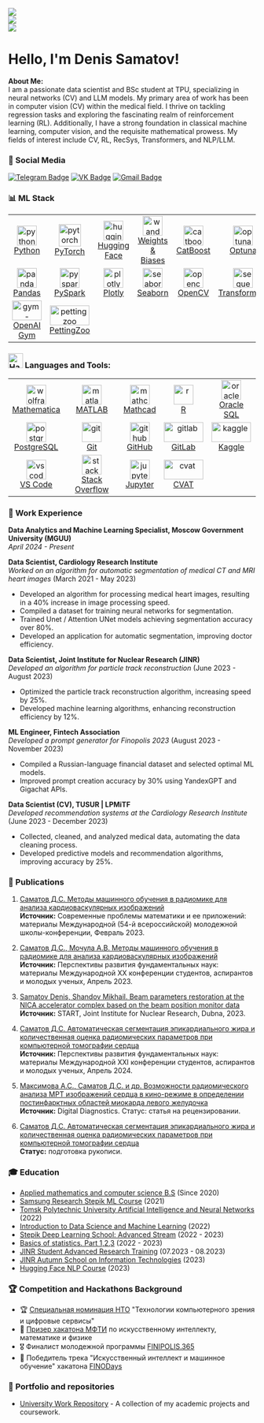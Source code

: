 ![](https://komarev.com/ghpvc/?username=denis-samatov&color=36b812)<br>
![](https://img.shields.io/github/followers/denis-samatov?style=social)<br>
![](https://img.shields.io/github/stars/denis-samatov?style=social)<br>

<h1 align="left"> Hello, I'm Denis Samatov! <img src="https://user-images.githubusercontent.com/72663882/171687151-bb31c996-c9d2-49c8-b593-734946893b23.gif" alt="waving hand gif" aria hidden="true"width="40"/>
</h1> 

**About Me:**  
I am a passionate data scientist and BSc student at TPU, specializing in neural networks (CV) and LLM models. My primary area of work has been in computer vision (CV) within the medical field. I thrive on tackling regression tasks and exploring the fascinating realm of reinforcement learning (RL). Additionally, I have a strong foundation in classical machine learning, computer vision, and the requisite mathematical prowess. My fields of interest include CV, RL, RecSys, Transformers, and NLP/LLM.


### 📱 Social Media
[![Telegram Badge](https://img.shields.io/badge/Telegram-blue?style=for-the-badge&logo=telegram&logoColor=white)](https://t.me/SamatovDS) 
[![VK Badge](https://img.shields.io/badge/VK-blue?style=for-the-badge&logo=vk&logoColor=white)](https://vk.com/s270374) 
[![Gmail Badge](https://img.shields.io/badge/Gmail-red?style=for-the-badge&logo=gmail&logoColor=white)](mailto:denissamatov470@gmail.com)


### 📊 ML Stack
<table>
  <tr>
    <td align="center">
      <a href="https://www.python.org" target="_blank">
        <img src="https://upload.wikimedia.org/wikipedia/commons/thumb/c/c3/Python-logo-notext.svg/1869px-Python-logo-notext.svg.png" alt="python" width="40" height="40"/>
        <br>Python
      </a>
    </td>
    <td align="center">
      <a href="https://pytorch.org" target="_blank">
        <img src="https://pytorch.org/assets/images/pytorch-logo.png" alt="pytorch" width="45" height="45"/>
        <br>PyTorch
      </a>
    </td>
    <td align="center">
      <a href="https://huggingface.co" target="_blank">
        <img src="https://uptime-storage.s3.amazonaws.com/logos/d32f5c39b694f3e64d29fc2c9b988cdd.png" alt="huggingface" width="40" height="40"/>
        <br>Hugging Face
      </a>
    </td>
    <td align="center">
      <a href="https://wandb.ai/site" target="_blank">
        <img src="https://wandb.ai/logo.png" alt="wandb" width="40" height="40"/>
        <br>Weights & Biases
      </a>
    </td>
    <td align="center">
      <a href="https://catboost.ai" target="_blank">
        <img src="https://upload.wikimedia.org/wikipedia/commons/c/cc/CatBoostLogo.png" alt="catboost" width="40" height="40"/>
        <br>CatBoost
      </a>
    </td>
    <td align="center">
      <a href="https://optuna.readthedocs.io/en/stable/#" target="_blank">
        <img src="https://avatars.githubusercontent.com/u/57251745?s=280&v=4" alt="optuna" width="40" height="40"/>
        <br>Optuna
      </a>
    </td>
  </tr>
  <tr>
    <td align="center">
      <a href="https://pandas.pydata.org" target="_blank">
        <img src="https://encrypted-tbn0.gstatic.com/images?q=tbn:ANd9GcT01Ctpf3nRjz7b9l-om2h2llNA0jL4d_MVtXXXHVF5mWIn5nyMXLgzYscFGZdbhf_LN8M&usqp=CAU" alt="pandas" width="40" height="40"/>
        <br>Pandas
      </a>
    </td>
    <td align="center">
      <a href="https://spark.apache.org/docs/latest/api/python/" target="_blank">
        <img src="https://upload.wikimedia.org/wikipedia/commons/f/f3/Apache_Spark_logo.svg" alt="pyspark" width="40" height="40"/>
        <br>PySpark
      </a>
    </td>
    <td align="center">
      <a href="https://plotly.com" target="_blank">
        <img src="https://cdn.icon-icons.com/icons2/2699/PNG/512/plot_ly_logo_icon_168902.png" alt="plotly" width="40" height="40"/>
        <br>Plotly
      </a>
    </td>
    <td align="center">
      <a href="https://seaborn.pydata.org" target="_blank">
        <img src="https://seaborn.pydata.org/_images/logo-mark-lightbg.svg" alt="seaborn" width="40" height="40"/>
        <br>Seaborn
      </a>
    </td>
    <td align="center">
      <a href="https://opencv.org" target="_blank">
        <img src="https://upload.wikimedia.org/wikipedia/commons/3/32/OpenCV_Logo_with_text_svg_version.svg" alt="opencv" width="40" height="40"/>
        <br>OpenCV
      </a>
    </td>
    <td align="center">
      <a href="https://sbert.net" target="_blank">
        <img src="https://huggingface.co/front/assets/huggingface_logo-noborder.svg" alt="sequence-transformers" width="40" height="40"/>
        <br>Transformers
      </a>
    </td>
  </tr>
  <tr>
    <td align="center">
      <a href="https://gym.openai.com" target="_blank">
        <img src="https://encrypted-tbn0.gstatic.com/images?q=tbn:ANd9GcTocT9alaIProFAy4sDviN3huS3y00MubFvyA&s" alt="gym-openai" width="60" height="40"/>
        <br>OpenAI Gym
      </a>
    </td>
    <td align="center">
      <a href="https://www.pettingzoo.ml" target="_blank">
        <img src="https://pettingzoo.farama.org/_images/pettingzoo-text.png" alt="pettingzoo" width="80" height="40"/>
        <br>PettingZoo
      </a>
    </td>
  </tr>
</table>




### <img src="https://raw.githubusercontent.com/Tarikul-Islam-Anik/Animated-Fluent-Emojis/master/Emojis/Objects/Hammer%20and%20Wrench.png" alt="Hammer and Wrench" width="30" height="30" /> Languages and Tools:  
<table>
  <tr>
    <td align="center">
      <a href="https://www.wolfram.com/mathematica/" target="_blank"> 
        <img src="https://upload.wikimedia.org/wikipedia/commons/thumb/2/20/Mathematica_Logo.svg/1200px-Mathematica_Logo.svg.png" alt="wolfram" width="40" height="40"/>
        <br>Mathematica
      </a>
    </td>
    <td align="center">
      <a href="https://www.mathworks.com/products/matlab.html" target="_blank"> 
        <img src="https://upload.wikimedia.org/wikipedia/commons/2/21/Matlab_Logo.png" alt="matlab" width="40" height="40"/>
        <br>MATLAB
      </a>
    </td>
    <td align="center">
      <a href="https://www.mathcad.com/" target="_blank"> 
        <img src="https://fotometr.ru/wp-content/uploads/2022/01/mathcad-prev.jpg" alt="mathcad" width="40" height="40"/>
        <br>Mathcad
      </a>
    </td>
    <td align="center">
      <a href="https://www.r-project.org/" target="_blank"> 
        <img src="https://www.r-project.org/logo/Rlogo.svg" alt="r" width="40" height="40"/>
        <br>R
      </a>
    </td>
    <td align="center">
      <a href="https://www.oracle.com/database/technologies/appdev/sqldeveloper-landing.html" target="_blank"> 
        <img src="https://encrypted-tbn0.gstatic.com/images?q=tbn:ANd9GcRBXQ1m46xneJffxmW-KUmlsX3c-ELLdBM3ww&s" alt="oracle-sql" width="40" height="40"/>
        <br>Oracle SQL
      </a>
    </td>
  </tr>
  <tr>
    <td align="center">
      <a href="https://www.postgresql.org/" target="_blank"> 
        <img src="https://upload.wikimedia.org/wikipedia/commons/2/29/Postgresql_elephant.svg" alt="postgresql" width="40" height="40"/>
        <br>PostgreSQL
      </a>
    </td>
    <td align="center">
      <a href="https://git-scm.com/" target="_blank"> 
        <img src="https://upload.wikimedia.org/wikipedia/commons/e/e0/Git-logo.svg" alt="git" width="40" height="40"/>
        <br>Git
      </a>
    </td>
    <td align="center">
      <a href="https://github.com/" target="_blank"> 
        <img src="https://github.githubassets.com/images/modules/logos_page/GitHub-Mark.png" alt="github" width="40" height="40"/>
        <br>GitHub
      </a>
    </td>
    <td align="center">
      <a href="https://gitlab.com/" target="_blank"> 
        <img src="https://encrypted-tbn0.gstatic.com/images?q=tbn:ANd9GcSgHFPfsFv5fBfCWD7bqXRfugJKXs1omr_0oA&s" alt="gitlab" width="80" height="40"/>
        <br>GitLab
      </a>
    </td>
    <td align="center">
      <a href="https://www.kaggle.com/" target="_blank"> 
        <img src="https://www.kaggle.com/static/images/site-logo.png" alt="kaggle" width="80" height="40"/>
        <br>Kaggle
      </a>
    </td>
  </tr>
  <tr>
    <td align="center">
      <a href="https://code.visualstudio.com/" target="_blank"> 
        <img src="https://upload.wikimedia.org/wikipedia/commons/9/9a/Visual_Studio_Code_1.35_icon.svg" alt="vscode" width="40" height="40"/>
        <br>VS Code
      </a>
    </td>
    <td align="center">
      <a href="https://stackoverflow.com/" target="_blank"> 
        <img src="https://upload.wikimedia.org/wikipedia/commons/e/ef/Stack_Overflow_icon.svg" alt="stackoverflow" width="40" height="40"/>
        <br>Stack Overflow
      </a>
    </td>
    <td align="center">
      <a href="https://jupyter.org/" target="_blank"> 
        <img src="https://upload.wikimedia.org/wikipedia/commons/3/38/Jupyter_logo.svg" alt="jupyter" width="40" height="40"/>
        <br>Jupyter
      </a>
    </td>
    <td align="center">
      <a href="https://cvat.org/" target="_blank"> 
        <img src="https://encrypted-tbn0.gstatic.com/images?q=tbn:ANd9GcTfSJGmJbpo7Pd_n1U-LISvs2h7iZkJvRdblw&s" alt="cvat" width="80" height="40"/>
        <br>CVAT
      </a>
    </td>
  </tr>
</table>

### 👔 Work Experience

**Data Analytics and Machine Learning Specialist, Moscow Government University (MGUU)** <br> _April 2024 - Present_

**Data Scientist, Cardiology Research Institute** <br> _Worked on an algorithm for automatic segmentation of medical CT and MRI heart images_ (March 2021 - May 2023)
- Developed an algorithm for processing medical heart images, resulting in a 40% increase in image processing speed.
- Compiled a dataset for training neural networks for segmentation.
- Trained Unet / Attention UNet models achieving segmentation accuracy over 80%.
- Developed an application for automatic segmentation, improving doctor efficiency.

**Data Scientist, Joint Institute for Nuclear Research (JINR)** <br> _Developed an algorithm for particle track reconstruction_ (June 2023 - August 2023)
- Optimized the particle track reconstruction algorithm, increasing speed by 25%.
- Developed machine learning algorithms, enhancing reconstruction efficiency by 12%.

**ML Engineer, Fintech Association** <br> _Developed a prompt generator for Finopolis 2023_ (August 2023 - November 2023)
- Compiled a Russian-language financial dataset and selected optimal ML models.
- Improved prompt creation accuracy by 30% using YandexGPT and Gigachat APIs.

**Data Scientist (CV), TUSUR | LPMiTF** <br> _Developed recommendation systems at the Cardiology Research Institute_ (June 2023 - December 2023)
- Collected, cleaned, and analyzed medical data, automating the data cleaning process.
- Developed predictive models and recommendation algorithms, improving accuracy by 25%.
  

### 📜 Publications

1. [Саматов Д.С. Методы машинного обучения в радиомике для анализа кардиоваскулярных изображений](http://sopromat.imm.uran.ru/kungurka/Proceedings-2023.pdf)  
   **Источник:** Современные проблемы математики и ее приложений: материалы Международной (54-й всероссийской) молодежной школы-конференции, Февраль 2023.

2. [Саматов Д.С., Мочула А.В. Методы машинного обучения в радиомике для анализа кардиоваскулярных изображений](https://conf-prfn.org/Arch/Proceedings_2023_vol_3.pdf)  
   **Источник:** Перспективы развития фундаментальных наук: материалы Международной ХХ конференции студентов, аспирантов и молодых ученых, Апрель 2023.

3. [Samatov Denis, Shandov Mikhail. Beam parameters restoration at the NICA accelerator complex based on the beam position monitor data](https://students.jinr.ru/uploads/report_files/report_student_1844_project_274.pdf)  
   **Источник:** START, Joint Institute for Nuclear Research, Dubna, 2023.

4. [Саматов Д.С. Автоматическая сегментация эпикардиального жира и количественная оценка радиомических параметров при компьютерной томографии сердца](https://conf-prfn.org/Arch/Proceedings_2024_vol_3.pdf)  
   **Источник:** Перспективы развития фундаментальных наук: материалы Международной XXI конференции студентов, аспирантов и молодых ученых, Апрель 2024.

5. [Максимова А.С., Саматов Д.С. и др. Возможности радиомического анализа МРТ изображений сердца в кино-режиме в определении постинфарктных областей миокарда левого желудочка](https://www.researchgate.net/publication/371375863_GCT-TTE_Graph_Convolutional_Transformer_for_Travel_Time_Estimation)  
   **Источник:** Digital Diagnostics. Статус: статья на рецензировании.

6. [Саматов Д.С. Автоматическая сегментация эпикардиального жира и количественная оценка радиомических параметров при компьютерной томографии сердца]()  
   **Статус:** подготовка рукописи.


### 🎓 Education
* [Applied mathematics and computer science B.S](https://tpu.ru/en/) (Since 2020)
* [Samsung Research Stepik ML Course](https://stepik.org/course/50352) (2021)
* [Tomsk Polytechnic University Artificial Intelligence and Neural Networks](https://tpu.ru/) (2022)
* [Introduction to Data Science and Machine Learning](https://stepik.org/course/4852/syllabus) (2022)
* [Stepik Deep Learning School: Advanced Stream](https://stepik.org/course/50352) (2022 - 2023)
* [Basics of statistics. Part 1,2,3](https://stepik.org/course/76/syllabus) (2022 - 2023)
* [JINR Student Advanced Research Training](https://jinr.ru/en/) (07.2023 - 08.2023)
* [JINR Autumn School on Information Technologies](https://jinr.ru/en/) (2023)
* [Hugging Face NLP Course](https://huggingface.co/course/nlp) (2023)


### 🏆 Competition and Hackathons Background
* 🏆 [Специальная номинация НТО](https://nnov.hse.ru/news/edu/915136736.html) "Технологии компьютерного зрения и цифровые сервисы"
* 🏅 [Призер хакатона МФТИ](https://cogmodel.mipt.ru/iprofitrack2) по искусственному интеллекту, математике и физике
* 🎖️ Финалист молодежной программы [FINIPOLIS.365](https://365.finopolis.ru/)
* 🥇 Победитель трека "Искусственный интеллект и машинное обучение" хакатона [FINODays](https://365.finopolis.ru/finodays/)


### 📂 Portfolio and repositories
* [University Work Repository](https://github.com/SamatovDS) - A collection of my academic projects and coursework.

